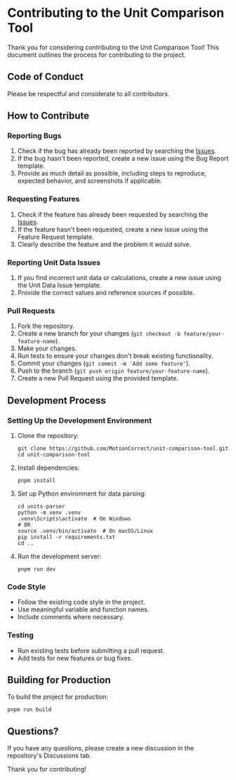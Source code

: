 # Contributing to the Unit Comparison Tool

Thank you for considering contributing to the Unit Comparison Tool! This document outlines the process for contributing to the project.

## Code of Conduct

Please be respectful and considerate to all contributors.

## How to Contribute

### Reporting Bugs

1. Check if the bug has already been reported by searching the [Issues](https://github.com/MotionCorrect/unit-comparison-tool/issues).
2. If the bug hasn't been reported, create a new issue using the Bug Report template.
3. Provide as much detail as possible, including steps to reproduce, expected behavior, and screenshots if applicable.

### Requesting Features

1. Check if the feature has already been requested by searching the [Issues](https://github.com/MotionCorrect/unit-comparison-tool/issues).
2. If the feature hasn't been requested, create a new issue using the Feature Request template.
3. Clearly describe the feature and the problem it would solve.

### Reporting Unit Data Issues

1. If you find incorrect unit data or calculations, create a new issue using the Unit Data Issue template.
2. Provide the correct values and reference sources if possible.

### Pull Requests

1. Fork the repository.
2. Create a new branch for your changes (`git checkout -b feature/your-feature-name`).
3. Make your changes.
4. Run tests to ensure your changes don't break existing functionality.
5. Commit your changes (`git commit -m 'Add some feature'`).
6. Push to the branch (`git push origin feature/your-feature-name`).
7. Create a new Pull Request using the provided template.

## Development Process

### Setting Up the Development Environment

1. Clone the repository:

   ```
   git clone https://github.com/MotionCorrect/unit-comparison-tool.git
   cd unit-comparison-tool
   ```

2. Install dependencies:

   ```
   pnpm install
   ```

3. Set up Python environment for data parsing:

   ```
   cd units-parser
   python -m venv .venv
   .venv\Scripts\activate  # On Windows
   # OR
   source .venv/bin/activate  # On macOS/Linux
   pip install -r requirements.txt
   cd ..
   ```

4. Run the development server:
   ```
   pnpm run dev
   ```

### Code Style

- Follow the existing code style in the project.
- Use meaningful variable and function names.
- Include comments where necessary.

### Testing

- Run existing tests before submitting a pull request.
- Add tests for new features or bug fixes.

## Building for Production

To build the project for production:

```
pnpm run build
```

## Questions?

If you have any questions, please create a new discussion in the repository's Discussions tab.

Thank you for contributing!
